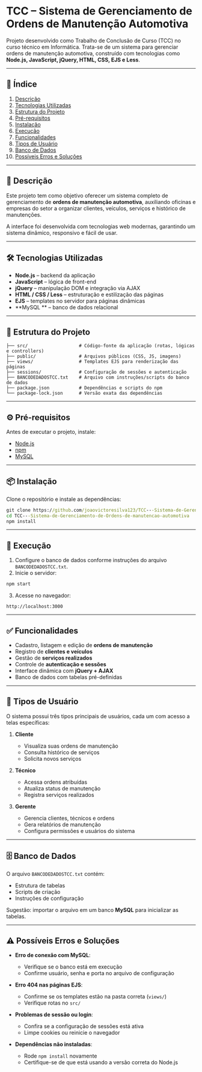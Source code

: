 # TCC – Sistema de Gerenciamento de Ordens de Manutenção Automotiva

Projeto desenvolvido como Trabalho de Conclusão de Curso (TCC) no curso técnico em Informática. Trata-se de um sistema para gerenciar ordens de manutenção automotiva, construído com tecnologias como **Node.js, JavaScript, jQuery, HTML, CSS, EJS e Less**.

---

## 📑 Índice

1. [Descrição](#descrição)
2. [Tecnologias Utilizadas](#tecnologias-utilizadas)
3. [Estrutura do Projeto](#estrutura-do-projeto)
4. [Pré-requisitos](#pré-requisitos)
5. [Instalação](#instalação)
6. [Execução](#execução)
7. [Funcionalidades](#funcionalidades)
8. [Tipos de Usuário](#tipos-de-usuário)
9. [Banco de Dados](#banco-de-dados)
10. [Possíveis Erros e Soluções](#possíveis-erros-e-soluções)

---

## 📖 Descrição

Este projeto tem como objetivo oferecer um sistema completo de gerenciamento de **ordens de manutenção automotiva**, auxiliando oficinas e empresas do setor a organizar clientes, veículos, serviços e histórico de manutenções.

A interface foi desenvolvida com tecnologias web modernas, garantindo um sistema dinâmico, responsivo e fácil de usar.

---

## 🛠 Tecnologias Utilizadas

* **Node.js** – backend da aplicação
* **JavaScript** – lógica de front-end
* **jQuery** – manipulação DOM e integração via AJAX
* **HTML / CSS / Less** – estruturação e estilização das páginas
* **EJS** – templates no servidor para páginas dinâmicas
* **MySQL ** – banco de dados relacional

---

## 📂 Estrutura do Projeto

```
├── src/                   # Código-fonte da aplicação (rotas, lógicas e controllers)
├── public/                # Arquivos públicos (CSS, JS, imagens)
├── views/                 # Templates EJS para renderização das páginas
├── sessions/              # Configuração de sessões e autenticação
├── BANCODEDADOSTCC.txt    # Arquivo com instruções/scripts do banco de dados
├── package.json           # Dependências e scripts do npm
└── package-lock.json      # Versão exata das dependências
```

---

## ⚙️ Pré-requisitos

Antes de executar o projeto, instale:

* [Node.js](https://nodejs.org/)
* [npm](https://www.npmjs.com/)
* [MySQL](https://dev.mysql.com/downloads/) 

---

## 📦 Instalação

Clone o repositório e instale as dependências:

```cmd
git clone https://github.com/joaovictoresilva123/TCC---Sistema-de-Gerenciamento-de-Ordens-de-manutencao-automotiva.git
cd TCC---Sistema-de-Gerenciamento-de-Ordens-de-manutencao-automotiva
npm install
```

---

## 🚀 Execução

1. Configure o banco de dados conforme instruções do arquivo `BANCODEDADOSTCC.txt`.
2. Inicie o servidor:

```cmd
npm start
```

3. Acesse no navegador:

```
http://localhost:3000
```

---

## ✅ Funcionalidades

* Cadastro, listagem e edição de **ordens de manutenção**
* Registro de **clientes e veículos**
* Gestão de **serviços realizados**
* Controle de **autenticação e sessões**
* Interface dinâmica com **jQuery + AJAX**
* Banco de dados com tabelas pré-definidas

---

## 👥 Tipos de Usuário

O sistema possui três tipos principais de usuários, cada um com acesso a telas específicas:

1. **Cliente**

   * Visualiza suas ordens de manutenção
   * Consulta histórico de serviços
   * Solicita novos serviços

2. **Técnico**

   * Acessa ordens atribuídas
   * Atualiza status de manutenção
   * Registra serviços realizados

3. **Gerente**

   * Gerencia clientes, técnicos e ordens
   * Gera relatórios de manutenção
   * Configura permissões e usuários do sistema

---

## 🗄 Banco de Dados

O arquivo `BANCODEDADOSTCC.txt` contém:

* Estrutura de tabelas
* Scripts de criação
* Instruções de configuração

Sugestão: importar o arquivo em um banco **MySQL** para inicializar as tabelas.

---

## ⚠️ Possíveis Erros e Soluções

* **Erro de conexão com MySQL**:

  * Verifique se o banco está em execução
  * Confirme usuário, senha e porta no arquivo de configuração

* **Erro 404 nas páginas EJS**:

  * Confirme se os templates estão na pasta correta (`views/`)
  * Verifique rotas no `src/`

* **Problemas de sessão ou login**:

  * Confira se a configuração de sessões está ativa
  * Limpe cookies ou reinicie o navegador

* **Dependências não instaladas**:

  * Rode `npm install` novamente
  * Certifique-se de que está usando a versão correta do Node.js
